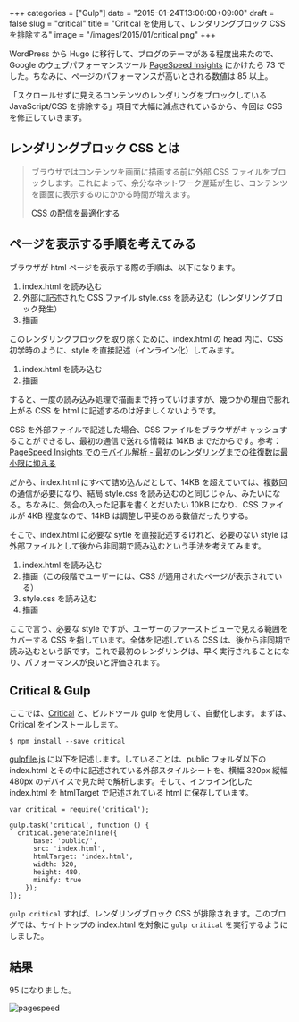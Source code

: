 +++
categories = ["Gulp"]
date = "2015-01-24T13:00:00+09:00"
draft = false
slug = "critical"
title = "Critical を使用して、レンダリングブロック CSS を排除する"
image = "/images/2015/01/critical.png"
+++

WordPress から Hugo に移行して、ブログのテーマがある程度出来たので、Google のウェブパフォーマンスツール [PageSpeed Insights](http://developers.google.com/speed/pagespeed/insights/) にかけたら 73 でした。ちなみに、ページのパフォーマンスが高いとされる数値は 85 以上。

「スクロールせずに見えるコンテンツのレンダリングをブロックしている JavaScript/CSS を排除する」項目で大幅に減点されているから、今回は CSS を修正していきます。

## レンダリングブロック CSS とは

> ブラウザではコンテンツを画面に描画する前に外部 CSS ファイルをブロックします。これによって、余分なネットワーク遅延が生じ、コンテンツを画面に表示するのにかかる時間が増えます。
> 
> [CSS の配信を最適化する](https://developers.google.com/speed/docs/insights/OptimizeCSSDelivery)

## ページを表示する手順を考えてみる

ブラウザが html ページを表示する際の手順は、以下になります。

1. index.html を読み込む
1. 外部に記述された CSS ファイル style.css を読み込む（レンダリングブロック発生）
1. 描画

このレンダリングブロックを取り除くために、index.html の head 内に、CSS 初学時のように、style を直接記述（インライン化）してみます。

1. index.html を読み込む
1. 描画

すると、一度の読み込み処理で描画まで持っていけますが、幾つかの理由で膨れ上がる CSS を html に記述するのは好ましくないようです。

CSS を外部ファイルで記述した場合、CSS ファイルをブラウザがキャッシュすることができるし、最初の通信で送れる情報は 14KB までだからです。参考：[PageSpeed Insights でのモバイル解析 - 最初のレンダリングまでの往復数は最小限に抑える](https://developers.google.com/speed/docs/insights/mobile?hl=ja)

だから、index.html にすべて詰め込んだとして、14KB を超えていては、複数回の通信が必要になり、結局 style.css を読み込むのと同じじゃん、みたいになる。ちなみに、気合の入った記事を書くとだいたい 10KB になり、CSS ファイルが 4KB 程度なので、14KB は調整し甲斐のある数値だったりする。

そこで、index.html に必要な sytle を直接記述するけれど、必要のない style は外部ファイルとして後から非同期で読み込むという手法を考えてみます。

1. index.html を読み込む
2. 描画（この段階でユーザーには、CSS が適用されたページが表示されている）
3. style.css を読み込む
4. 描画

ここで言う、必要な style ですが、ユーザーのファーストビューで見える範囲をカバーする CSS を指しています。全体を記述している CSS は、後から非同期で読み込むという訳です。これで最初のレンダリングは、早く実行されることになり、パフォーマンスが良いと評価されます。

## Critical & Gulp

ここでは、[Critical](https://github.com/addyosmani/critical) と、ビルドツール gulp を使用して、自動化します。まずは、Critical をインストールします。

	$ npm install --save critical

[gulpfile.js](https://github.com/rakuishi/rakuishi.com/blob/master/gulpfile.js) に以下を記述します。していることは、public フォルダ以下の index.html とその中に記述されている外部スタイルシートを、横幅 320px 縦幅 480px のデバイスで見た時で解析します。そして、インライン化した index.html を htmlTarget で記述されている html に保存しています。

	var critical = require('critical');

	gulp.task('critical', function () {
	  critical.generateInline({
	      base: 'public/',
	      src: 'index.html',
	      htmlTarget: 'index.html',
	      width: 320,
	      height: 480,
	      minify: true
	    });
	});

`gulp critical` すれば、レンダリングブロック CSS が排除されます。このブログでは、サイトトップの index.html を対象に `gulp critical` を実行するようにしました。

## 結果

95 になりました。

![pagespeed](/images/2015/01/pagespeed.jpg)
